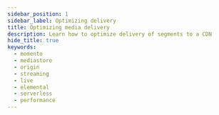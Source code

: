 ```yaml
---
sidebar_position: 1
sidebar_label: Optimizing delivery
title: Optimizing media delivery
description: Learn how to optimize delivery of segments to a CDN
hide_title: true
keywords:
  - momento
  - mediastore
  - origin
  - streaming
  - live
  - elemental
  - serverless
  - performance
---
```

